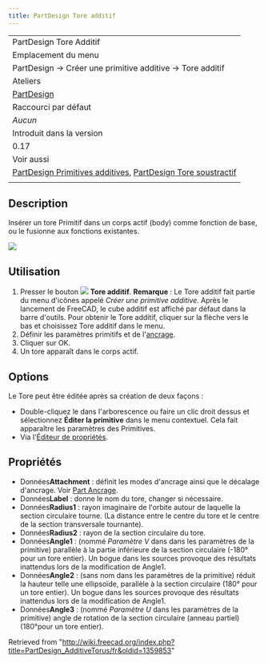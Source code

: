 ```yaml
---
title: PartDesign Tore additif
---
```

|  |
| --- |
| PartDesign Tore Additif |
| Emplacement du menu |
| PartDesign → Créer une primitive additive → Tore additif |
| Ateliers |
| [PartDesign](/PartDesign_Workbench/fr "PartDesign Workbench/fr") |
| Raccourci par défaut |
| *Aucun* |
| Introduit dans la version |
| 0.17 |
| Voir aussi |
| [PartDesign Primitives additives](/PartDesign_CompPrimitiveAdditive/fr "PartDesign CompPrimitiveAdditive/fr"), [PartDesign Tore soustractif](/PartDesign_SubtractiveTorus/fr "PartDesign SubtractiveTorus/fr") |
|  |

## Description

Insérer un tore Primitif dans un corps actif (body) comme fonction de base, ou le fusionne aux fonctions existantes.

![](/images/PartDesign_AdditiveTorus_example.png)

## Utilisation

1. Presser le bouton ![](/images/PartDesign_AdditiveTorus.svg) **Tore additif**. **Remarque** : Le Tore additif fait partie du menu d'icônes appelé *Créer une primitive additive*. Après le lancement de FreeCAD, le cube additif est affiché par défaut dans la barre d'outils. Pour obtenir le Tore additif, cliquer sur la flèche vers le bas et choisissez Tore additif dans le menu.
2. Définir les paramètres primitifs et de l'[ancrage](/Part_EditAttachment/fr "Part EditAttachment/fr").
3. Cliquer sur OK.
4. Un tore apparaît dans le corps actif.

## Options

Le Tore peut être éditée après sa création de deux façons :

* Double-cliquez le dans l'arborescence ou faire un clic droit dessus et sélectionnez **Éditer la primitive** dans le menu contextuel. Cela fait apparaître les paramètres des Primitives.
* Via l'[Éditeur de propriétés](/Property_editor/fr "Property editor/fr").

## Propriétés

* Données**Attachment** : définit les modes d'ancrage ainsi que le décalage d'ancrage. Voir [Part Ancrage](/Part_EditAttachment/fr "Part EditAttachment/fr").
* Données**Label** : donne le nom du tore, changer si nécessaire.
* Données**Radius1** : rayon imaginaire de l'orbite autour de laquelle la section circulaire tourne. (La distance entre le centre du tore et le centre de la section transversale tournante).
* Données**Radius2** : rayon de la section circulaire du tore.
* Données**Angle1** : (nommé *Paramètre V* dans dans les paramètres de la primitive) parallèle à la partie inférieure de la section circulaire (-180° pour un tore entier). Un bogue dans les sources provoque des résultats inattendus lors de la modification de Angle1.
* Données**Angle2** : (sans nom dans les paramètres de la primitive) réduit la hauteur telle une ellipsoïde, parallèle à la section circulaire (180° pour un tore entier). Un bogue dans les sources provoque des résultats inattendus lors de la modification de Angle1.
* Données**Angle3** : (nommé *Paramètre U* dans les paramètres de la primitive) angle de rotation de la section circulaire (anneau partiel) (180°pour un tore entier).

Retrieved from "<http://wiki.freecad.org/index.php?title=PartDesign_AdditiveTorus/fr&oldid=1359853>"